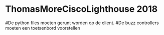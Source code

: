 # ThomasMoreCiscoLighthouse 2018
#De python files moeten gerunt worden op de client.
#De buzz controllers moeten een toetsenbord voorstellen
